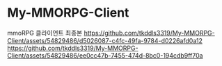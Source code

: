 # My-MMORPG-Client

mmoRPG 클라이언트 최종본
https://github.com/tkddls3319/My-MMORPG-Client/assets/54829486/d5026087-c4fc-49fa-9784-d0226afd0a12
https://github.com/tkddls3319/My-MMORPG-Client/assets/54829486/ee0cc47b-7455-474d-8bc0-194cdb9ff70a
